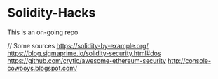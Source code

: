 # Solidity-Hacks
This is an on-going repo

// Some sources
https://solidity-by-example.org/
https://blog.sigmaprime.io/solidity-security.html#dos
https://github.com/crytic/awesome-ethereum-security
http://console-cowboys.blogspot.com/
